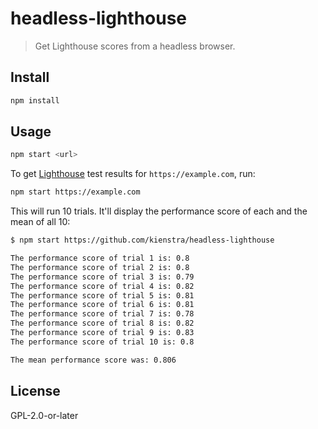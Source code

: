 # headless-lighthouse

> Get Lighthouse scores from a headless browser.

## Install

```bash
npm install
```

## Usage

```bash
npm start <url>
```

To get [Lighthouse](https://developers.google.com/web/tools/lighthouse/) test results for `https://example.com`, run:

```bash
npm start https://example.com
```

This will run 10 trials. It'll display the performance score of each and the mean of all 10:

```bash
$ npm start https://github.com/kienstra/headless-lighthouse

The performance score of trial 1 is: 0.8
The performance score of trial 2 is: 0.8
The performance score of trial 3 is: 0.79
The performance score of trial 4 is: 0.82
The performance score of trial 5 is: 0.81
The performance score of trial 6 is: 0.81
The performance score of trial 7 is: 0.78
The performance score of trial 8 is: 0.82
The performance score of trial 9 is: 0.83
The performance score of trial 10 is: 0.8

The mean performance score was: 0.806
```

## License

GPL-2.0-or-later
